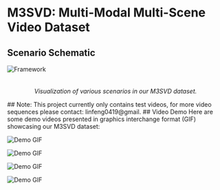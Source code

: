 # M3SVD: Multi-Modal Multi-Scene Video Dataset

## Scenario Schematic
<div>
    <img src="https://github.com/Linfeng-Tang/M3SVD/blob/main/Video/Demo/datasets.png" alt="Framework" style="display:inline-block;margin-right:20px;margin-bottom:20px;">
</div>
<p align="center">
    <em>Visualization of various scenarios in our M3SVD dataset.</em>
</p>
## Note: This project currently only contains test videos, for more video sequences please contact: linfeng0419@gmail.
## Video Demo
Here are some demo videos presented in graphics interchange format (GIF) showcasing our M3SVD dataset:


![Demo GIF](https://github.com/Linfeng-Tang/M3SVD/blob/main/Video/Demo/0118_1803.gif)

![Demo GIF](https://github.com/Linfeng-Tang/M3SVD/blob/main/Video/Demo/1230_1154.gif)

![Demo GIF](https://github.com/Linfeng-Tang/M3SVD/blob/main/Video/Demo/0114_1551.gif)

![Demo GIF](https://github.com/Linfeng-Tang/M3SVD/blob/main/Video/Demo/0115_1831.gif)

